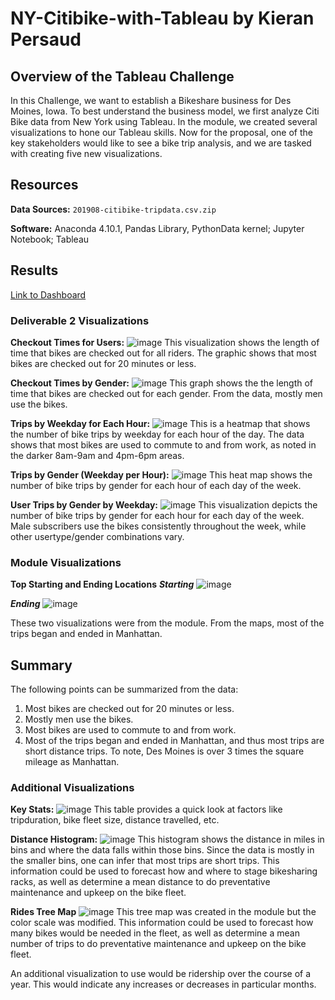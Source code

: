 # NY-Citibike-with-Tableau by Kieran Persaud

## Overview of the Tableau Challenge
In this Challenge, we want to establish a Bikeshare business for Des Moines, Iowa. To best understand the business model, we first analyze Citi Bike data from New York using Tableau. In the module, we created several visualizations to hone our Tableau skills. Now for the proposal, one of the key stakeholders would like to see a bike trip analysis, and we are tasked with creating five new visualizations.

## Resources
**Data Sources:** ```201908-citibike-tripdata.csv.zip```

**Software:** Anaconda 4.10.1, Pandas Library, PythonData kernel; Jupyter Notebook; Tableau

## Results
[Link to Dashboard](https://public.tableau.com/views/Challenge_16316076887690/ChallengeStory?:language=en-US&publish=yes&:display_count=n&:origin=viz_share_link)

### Deliverable 2 Visualizations
**Checkout Times for Users:**
![image](https://user-images.githubusercontent.com/84286467/133825716-8525562a-5d3f-4413-a641-a028f2abdbd1.png)
This visualization shows the length of time that bikes are checked out for all riders. The graphic shows that most bikes are checked out for 20 minutes or less.

**Checkout Times by Gender:**
![image](https://user-images.githubusercontent.com/84286467/133825929-cd0cbc61-912d-4043-856a-924ad5437fc1.png)
This graph shows the the length of time that bikes are checked out for each gender. From the data, mostly men use the bikes.

**Trips by Weekday for Each Hour:**
![image](https://user-images.githubusercontent.com/84286467/133826239-6cf8bd0a-9e17-402f-90e6-c68e475eee7f.png)
This is a heatmap that shows the number of bike trips by weekday for each hour of the day. The data shows that most bikes are used to commute to and from work, as noted in the darker 8am-9am and 4pm-6pm areas.

**Trips by Gender (Weekday per Hour):**
![image](https://user-images.githubusercontent.com/84286467/133826476-25838a91-3284-4b66-8759-4a2a3665df01.png)
This heat map shows the number of bike trips by gender for each hour of each day of the week.

**User Trips by Gender by Weekday:**
![image](https://user-images.githubusercontent.com/84286467/133826656-bacb385b-69dc-4b45-bc35-1c39b0cc46e5.png)
This visualization depicts the number of bike trips by gender for each hour for each day of the week. Male subscribers use the bikes consistently throughout the week, while other usertype/gender combinations vary.

### Module Visualizations
**Top Starting and Ending Locations**
***Starting***
![image](https://user-images.githubusercontent.com/84286467/133827376-e9e7003d-93e0-4eb8-8ee6-b9d037d4210a.png)

***Ending***
![image](https://user-images.githubusercontent.com/84286467/133827477-a1dbcf84-f4e3-4852-aa9f-33261ebb8925.png)

These two visualizations were from the module. From the maps, most of the trips began and ended in Manhattan.
## Summary
The following points can be summarized from the data:
1. Most bikes are checked out for 20 minutes or less.
2. Mostly men use the bikes.
3. Most bikes are used to commute to and from work.
4. Most of the trips began and ended in Manhattan, and thus most trips are short distance trips. To note, Des Moines is over 3 times the square mileage as Manhattan.

### Additional Visualizations
**Key Stats:**
![image](https://user-images.githubusercontent.com/84286467/133828430-84618ef8-e9fd-4ea2-95c1-f175b3631ecb.png)
This table provides a quick look at factors like tripduration, bike fleet size, distance travelled, etc.

**Distance Histogram:**
![image](https://user-images.githubusercontent.com/84286467/133828559-0e1bfd20-47a8-44a3-baf3-8aab1923f27a.png)
This histogram shows the distance in miles in bins and where the data falls within those bins. Since the data is mostly in the smaller bins, one can infer that most trips are short trips. This information could be used to forecast how and where to stage bikesharing racks, as well as determine a mean distance to do preventative maintenance and upkeep on the bike fleet.

**Rides Tree Map**
![image](https://user-images.githubusercontent.com/84286467/133828719-803f1d47-aa43-4911-84d7-7d57f2549fdd.png)
This tree map was created in the module but the color scale was modified. This information could be used to forecast how many bikes would be needed in the fleet, as well as determine a mean number of trips to do preventative maintenance and upkeep on the bike fleet.

An additional visualization to use would be ridership over the course of a year. This would indicate any increases or decreases in particular months.
